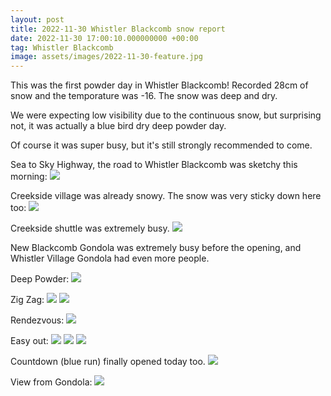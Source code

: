 ```yaml
---
layout: post
title: 2022-11-30 Whistler Blackcomb snow report
date: 2022-11-30 17:00:10.000000000 +00:00
tag: Whistler Blackcomb
image: assets/images/2022-11-30-feature.jpg
---
```


This was the first powder day in Whistler Blackcomb! Recorded 28cm of snow and the temporature was -16. The snow was deep and dry.

We were expecting low visibility due to the continuous snow, but surprising not, it was actually a blue bird dry deep powder day.

Of course it was super busy, but it's still strongly recommended to come.

Sea to Sky Highway, the road to Whistler Blackcomb was sketchy this morning:
![](/assets/images/2022-11-30-road-to-whistler.jpg)

Creekside village was already snowy. The snow was very sticky down here too:
![](/assets/images/2022-11-30-snowy-creekside.jpg)

Creekside shuttle was extremely busy.
![](/assets/images/2022-11-30-creekside-shuttle.jpg)

New Blackcomb Gondola was extremely busy before the opening, and Whistler Village Gondola had even more people.

Deep Powder:
![](/assets/images/2022-11-30-deep-powder.jpg)

Zig Zag:
![](/assets/images/2022-11-30-zig-zag.jpg)
![](/assets/images/2022-11-30-zig-zag-2.jpg)

Rendezvous:
![](/assets/images/2022-11-30-rendezvous.jpg)

Easy out:
![](/assets/images/2022-11-30-easy-out.jpg)
![](/assets/images/2022-11-30-easy-out-2.jpg)
![](/assets/images/2022-11-30-feature.jpg)

Countdown (blue run) finally opened today too.
![](/assets/images/2022-11-30-countdown.jpg)

View from Gondola:
![](/assets/images/2022-11-30-view-from-gondola.jpg)

